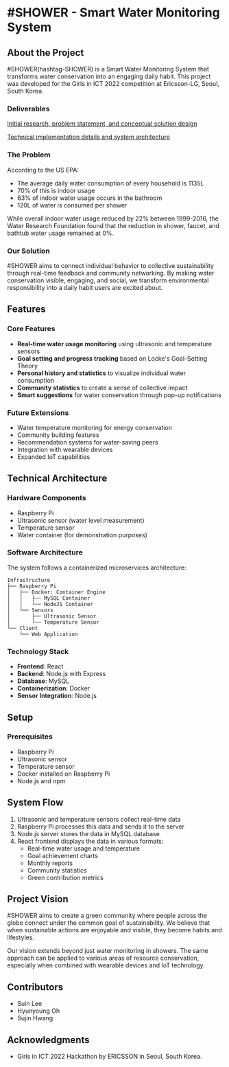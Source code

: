 # #SHOWER - Smart Water Monitoring System

## About the Project

#SHOWER(hashtag-SHOWER) is a Smart Water Monitoring System that transforms water conservation into an engaging daily habit. 
This project was developed for the Girls in ICT 2022 competition at Ericsson-LG, Seoul, South Korea.

### Deliverables
[Initial research, problem statement, and conceptual solution design](Girls_In_ICT_2022_SHOWER_PRELIMINARY.pdf)

[Technical implementation details and system architecture](Girls_In_ICT_2022_SHOWER_SEMI_FINAL.pdf)

### The Problem

According to the US EPA:
- The average daily water consumption of every household is 1135L
- 70% of this is indoor usage
- 63% of indoor water usage occurs in the bathroom
- 120L of water is consumed per shower

While overall indoor water usage reduced by 22% between 1999-2016, the Water Research Foundation found that the reduction in shower, faucet, and bathtub water usage remained at 0%.

### Our Solution

#SHOWER aims to connect individual behavior to collective sustainability through real-time feedback and community networking. By making water conservation visible, engaging, and social, we transform environmental responsibility into a daily habit users are excited about.

## Features

### Core Features
- **Real-time water usage monitoring** using ultrasonic and temperature sensors
- **Goal setting and progress tracking** based on Locke's Goal-Setting Theory
- **Personal history and statistics** to visualize individual water consumption
- **Community statistics** to create a sense of collective impact
- **Smart suggestions** for water conservation through pop-up notifications

### Future Extensions
- Water temperature monitoring for energy conservation
- Community building features
- Recommendation systems for water-saving peers
- Integration with wearable devices
- Expanded IoT capabilities

## Technical Architecture

### Hardware Components
- Raspberry Pi
- Ultrasonic sensor (water level measurement)
- Temperature sensor
- Water container (for demonstration purposes)

### Software Architecture
The system follows a containerized microservices architecture:

```
Infrastructure
├── Raspberry Pi
│   ├── Docker: Container Engine
│   │   ├── MySQL Container
│   │   └── NodeJS Container
│   └── Sensors
│       ├── Ultrasonic Sensor
│       └── Temperature Sensor
└── Client
    └── Web Application
```

### Technology Stack
- **Frontend**: React
- **Backend**: Node.js with Express
- **Database**: MySQL
- **Containerization**: Docker
- **Sensor Integration**: Node.js

## Setup

### Prerequisites
- Raspberry Pi
- Ultrasonic sensor
- Temperature sensor
- Docker installed on Raspberry Pi
- Node.js and npm

## System Flow

1. Ultrasonic and temperature sensors collect real-time data
2. Raspberry Pi processes this data and sends it to the server
3. Node.js server stores the data in MySQL database
4. React frontend displays the data in various formats:
   - Real-time water usage and temperature
   - Goal achievement charts
   - Monthly reports
   - Community statistics
   - Green contribution metrics

## Project Vision

#SHOWER aims to create a green community where people across the globe connect under the common goal of sustainability. We believe that when sustainable actions are enjoyable and visible, they become habits and lifestyles.

Our vision extends beyond just water monitoring in showers. The same approach can be applied to various areas of resource conservation, especially when combined with wearable devices and IoT technology.


## Contributors

- Suin Lee
- Hyunyoung Oh
- Sujin Hwang

## Acknowledgments

- Girls in ICT 2022 Hackathon by ERICSSON in Seoul, South Korea.

